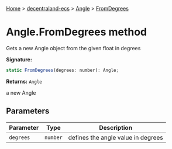 [Home](./index) &gt; [decentraland-ecs](./decentraland-ecs.md) &gt; [Angle](./decentraland-ecs.angle.md) &gt; [FromDegrees](./decentraland-ecs.angle.fromdegrees.md)

# Angle.FromDegrees method

Gets a new Angle object from the given float in degrees

**Signature:**
```javascript
static FromDegrees(degrees: number): Angle;
```
**Returns:** `Angle`

a new Angle

## Parameters

|  Parameter | Type | Description |
|  --- | --- | --- |
|  `degrees` | `number` | defines the angle value in degrees |

